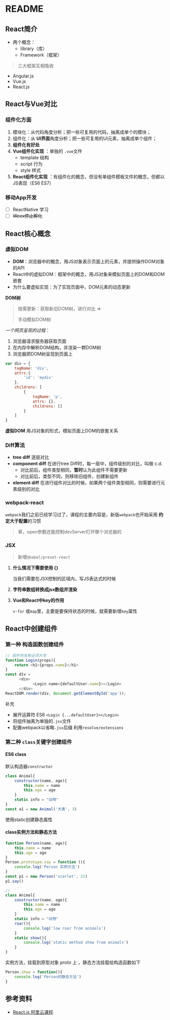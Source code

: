 # README

## React简介

- 两个概念：
  - library（库）
  - Framework（框架）

> 三大框架互相吸收

- Angular.js
- Vue.js
- React.js

## React与Vue对比

### 组件化方面

1. 模块化：从代码角度分析；把一些可复用的代码，抽离成单个的模块；
2. 组件化：从 **UI界面**角度分析；把一些可复用的UI元素，抽离成单个组件；
3. **组件化有好处**
4. **Vue组件化实现** ：单独的 `.vue`文件
   - template 结构
   - script 行为
   - style 样式
5. **React组件化实现** ：有组件化的概念，但没有单组件模板文件的概念，但都以JS表现（ES6 ES7）

### 移动App开发

- [ ] ReactNative 学习
- [ ] ~~Weex停止孵化~~

## React核心概念

### 虚拟DOM

- **DOM**：浏览器中的概念，用JS对象表示页面上的元素，并提供操作DOM对象的API
- React中的虚拟DOM：框架中的概念，用JS对象来模拟页面上的DOM和DOM嵌套
- 为什么要虚拟实现：为了实现页面中，DOM元素的动态更新

**DOM树** 

> 按需更新：获取新旧DOM树，进行对比 =>
>
> 手动模拟DOM树

*一个网页呈现的过程*：

1. 浏览器请求服务器获取页面
2. 在内存中解析DOM结构，并渲染一颗DOM树
3. 浏览器把DOM树呈现到页面上

```javascript
var div = {
    tagName: 'div',
    attrs:{
        'id': 'mydiv'
    },
    childrens: [
        {
            tagName: 'p',
            attrs: {},
            childrens: []
        }
    ]
}
```

**虚拟DOM** 用JS对象的形式，模拟页面上DOM的嵌套关系

### Diff算法

- **tree diff** 逐层对比
- **component diff** 在进行tree Diff时，每一层中，组件级别的对比，叫做 c.d.
  - 对比前后，组件类型相同，**暂时**认为此组件不需要更新
  - 对比前后，类型不同，则移除旧组件，创建新组件
- **element diff** 在进行组件对比的时候，如果两个组件类型相同，则需要进行元素级别的对比

### webpack-react

`webpack`我们之前已经学习过了，课程的主要内容是，新版`webpack`也开始采用 **约定大于配置**的习惯

> 草，open参数还能控制devServer打开哪个浏览器的

### JSX

>  新增`@babel/preset-react` 

1. **什么情况下需要使用 {}**

    当我们需要在JSX控制的区域内，写JS表达式的时候

2. **字符串数组转换成jsx数组并渲染**

3. **Vue和React中key的作用** 

   `v-for` 或`map`里，主要是要保持状态的时候，就需要新增`key`属性
## React中创建组件

### 第一种 构造函数创建组件

```javascript
// 组件的名称必须大写
function Login(props){
    return <h1>{props.name}</h1>
}
const d1v = 
      <div>
      		<Login name={defaultUser.name}></Login>
      </div>
ReactDOM.render(d1v, document.getElementById('app'));
```
补充
- 展开运算符 ES6 `<Login {...defaultUser}></Login>`
- 将组件抽离为单独的`.jsx`文件
- 配置webpack以省略`.jsx`后缀  利用`resolve/extensions`

### 第二种 `class`关键字创建组件

#### ES6 class

默认构造器`constructor`

```javascript
class Animal{
    constructor(name, age){
        this.name = name
        this.age = age
    }
    static info = "动物"
}
const a1 = new Animal('大黄', 3)
```

使用static创建静态属性

####   class实例方法和静态方法

```javascript
function Person(name, age){
    this.name = name
    this.age = age
}
Person.prototype.say = function (){
    console.log('Person 实例方法')
}
const p1 = new Person('scarlet', 21)
p1.say()

// 
class Animal{
    constructor(name, age){
        this.name = name
        this.age = age
    }
    static info = "动物"
	roar(){
        console.log('low roar from animals')
    }
	static show(){
        console.log('static method show from animals')
    }
}
```

实例方法，挂载到原型对象 _proto_ 上 ，静态方法挂载给构造函数如下

```javascript
Person.show = function(){
    console.log('Person的静态方法')
}
```






## 参考资料

- [React.js 阿里云课程](https://edu.aliyun.com/course/1727?spm=5176.10731542.0.0.3eca11d3X5dpf3)

